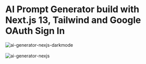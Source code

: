 <h1>AI Prompt Generator build with Next.js 13, Tailwind and Google OAuth Sign In</h1>

![ai-generator-nexjs-darkmode](https://github.com/Noud63/ai-prompt-generator/assets/38325801/da29c428-af8c-4ee4-b732-4ccc6b24ba34)</br></br>
![ai-generator-nexjs](https://github.com/Noud63/ai-prompt-generator/assets/38325801/ac9d4bb6-2cb7-49e3-b6ee-60253f6bcc84)


